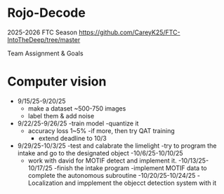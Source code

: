 # Rojo-Decode
2025-2026 FTC Season
https://github.com/CareyK25/FTC-IntoTheDeep/tree/master

Team Assignment & Goals


# Computer vision
  - 9/15/25-9/20/25
    - make a dataset ~500-750 images
    - label them & add noise
  - 9/22/25-9/26/25
    -train model
    -quantize it
      - accuracy loss 1~5%
        -if more, then try QAT training
          - extend deadline to 10/3
  - 9/29/25-10/3/25
    -test and calabrate the limelight
    -try to program the intake and go to the designated object
  -10/6/25-10/10/25
    - work with david for MOTIF detect and implement it.
  -10/13/25-10/17/25
      -finish the intake program
      -implement MOTIF data to complete the autonomous subroutine
  -10/20/25-10/24/25
    -Localization and impplement the objecct detection system with it

      
